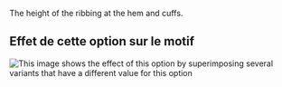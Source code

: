 The height of the ribbing at the hem and cuffs.

## Effet de cette option sur le motif

![This image shows the effect of this option by superimposing several variants that have a different value for this option](hugo_ribbingheight_sample.svg "Effect of this option on the pattern")
